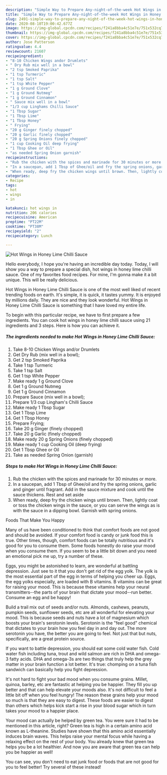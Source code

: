 ```yaml
---
description: "Simple Way to Prepare Any-night-of-the-week Hot Wings in Honey Lime Chilli Sauce"
title: "Simple Way to Prepare Any-night-of-the-week Hot Wings in Honey Lime Chilli Sauce"
slug: 2491-simple-way-to-prepare-any-night-of-the-week-hot-wings-in-honey-lime-chilli-sauce
date: 2020-08-10T19:00:42.677Z
image: https://img-global.cpcdn.com/recipes/f241a8bba4c51e7e/751x532cq70/hot-wings-in-honey-lime-chilli-sauce-recipe-main-photo.jpg
thumbnail: https://img-global.cpcdn.com/recipes/f241a8bba4c51e7e/751x532cq70/hot-wings-in-honey-lime-chilli-sauce-recipe-main-photo.jpg
cover: https://img-global.cpcdn.com/recipes/f241a8bba4c51e7e/751x532cq70/hot-wings-in-honey-lime-chilli-sauce-recipe-main-photo.jpg
author: Jose Patterson
ratingvalue: 4.4
reviewcount: 21607
recipeingredient:
- "8-10 Chicken Wings andor Drumlets"
- " Dry Rub mix well in a bowl"
- "2 tsp Smoked Paprika"
- "1 tsp Turmeric"
- "1 tsp Salt"
- "1 tsp White Pepper"
- "1 g Ground Clove"
- "1 g Ground Nutmeg"
- "1 g Ground Cinnamon"
- " Sauce mix well in a bowl"
- "1/3 cup Linghams Chilli Sauce"
- "1 Tbsp Sugar"
- "1 Tbsp Lime"
- "1 Tbsp Honey"
- " Frying"
- "20 g Ginger finely chopped"
- "20 g Garlic finely chopped"
- "20 g Spring Onions finely chopped"
- "1 cup Cooking Oil deep frying"
- "1 Tbsp Ghee or Oil"
- "as needed Spring Onion garnish"
recipeinstructions:
- "Rub the chicken with the spices and marinade for 30 minutes or more."
- "In a saucepan, add 1 Tbsp of Ghee/oil and fry the spring onions, garlic and ginger until fragrant. Add in the sauce mixture and cook until the sauce thickens. Rest and set aside"
- "When ready, deep fry the chicken wings until brown. Then, lightly coat or toss the chicken wings in the sauce, or you can serve the wings as is with the sauce in a dipping bowl. Garnish with spring onions."
categories:
- Recipe
tags:
- hot
- wings
- in

katakunci: hot wings in 
nutrition: 206 calories
recipecuisine: American
preptime: "PT22M"
cooktime: "PT38M"
recipeyield: "2"
recipecategory: Lunch

---
```



![Hot Wings in Honey Lime Chilli Sauce](https://img-global.cpcdn.com/recipes/f241a8bba4c51e7e/751x532cq70/hot-wings-in-honey-lime-chilli-sauce-recipe-main-photo.jpg)

Hello everybody, I hope you're having an incredible day today. Today, I will show you a way to prepare a special dish, hot wings in honey lime chilli sauce. One of my favorites food recipes. For mine, I'm gonna make it a bit unique. This will be really delicious.



Hot Wings in Honey Lime Chilli Sauce is one of the most well liked of recent trending foods on earth. It's simple, it is quick, it tastes yummy. It is enjoyed by millions daily. They are nice and they look wonderful. Hot Wings in Honey Lime Chilli Sauce is something that I have loved my entire life.


To begin with this particular recipe, we have to first prepare a few ingredients. You can cook hot wings in honey lime chilli sauce using 21 ingredients and 3 steps. Here is how you can achieve it.

<!--inarticleads1-->

##### The ingredients needed to make Hot Wings in Honey Lime Chilli Sauce:

1. Take 8-10 Chicken Wings and/or Drumlets
1. Get  Dry Rub (mix well in a bowl);
1. Get 2 tsp Smoked Paprika
1. Take 1 tsp Turmeric
1. Take 1 tsp Salt
1. Get 1 tsp White Pepper
1. Make ready 1 g Ground Clove
1. Get 1 g Ground Nutmeg
1. Get 1 g Ground Cinnamon
1. Prepare  Sauce (mix well in a bowl);
1. Prepare 1/3 cup Lingham&#39;s Chilli Sauce
1. Make ready 1 Tbsp Sugar
1. Get 1 Tbsp Lime
1. Get 1 Tbsp Honey
1. Prepare  Frying;
1. Take 20 g Ginger (finely chopped)
1. Take 20 g Garlic (finely chopped)
1. Make ready 20 g Spring Onions (finely chopped)
1. Make ready 1 cup Cooking Oil (deep frying)
1. Get 1 Tbsp Ghee or Oil
1. Take as needed Spring Onion (garnish)




<!--inarticleads2-->

##### Steps to make Hot Wings in Honey Lime Chilli Sauce:

1. Rub the chicken with the spices and marinade for 30 minutes or more.
1. In a saucepan, add 1 Tbsp of Ghee/oil and fry the spring onions, garlic and ginger until fragrant. Add in the sauce mixture and cook until the sauce thickens. Rest and set aside
1. When ready, deep fry the chicken wings until brown. Then, lightly coat or toss the chicken wings in the sauce, or you can serve the wings as is with the sauce in a dipping bowl. Garnish with spring onions.




Foods That Make You Happy


Many of us have been conditioned to think that comfort foods are not good and should be avoided. If your comfort food is candy or junk food this is true. Other times, though, comfort foods can be totally nutritious and it's good for you to consume them. Some foods honestly do raise your mood when you consume them. If you seem to be a little bit down and you need an emotional pick me up, try a number of these.

Eggs, you might be astonished to learn, are wonderful at battling depression. Just see to it that you don't get rid of the egg yolk. The yolk is the most essential part of the egg in terms of helping you cheer up. Eggs, the egg yolks especially, are loaded with B vitamins. B vitamins can be great for raising your mood. This is because these vitamins help your neural transmitters--the parts of your brain that dictate your mood--run better. Consume an egg and be happy!

Build a trail mix out of seeds and/or nuts. Almonds, cashews, peanuts, pumpkin seeds, sunflower seeds, etc are all wonderful for elevating your mood. This is because seeds and nuts have a lot of magnesium which boosts your brain's serotonin levels. Serotonin is the "feel good" chemical that dictates to your brain how you feel day in and day out. The more serotonin you have, the better you are going to feel. Not just that but nuts, specifically, are a great protein source.

If you want to battle depression, you should eat some cold water fish. Cold water fish including tuna, trout and wild salmon are rich in DHA and omega-3 fatty acids. DHA and omega-3s are two things that truly help the grey matter in your brain function a lot better. It's true: chomping on a tuna fish sandwich can basically help you fight depression. 

It's not hard to fight your bad mood when you consume grains. Millet, quinoa, barley, etc are fantastic at helping you be happier. They fill you up better and that can help elevate your moods also. It's not difficult to feel a little bit off when you feel hungry! The reason these grains help your mood so much is that they are easy to digest. These foods are easier to digest than others which helps kick start a rise in your blood sugar which in turn takes your mood to a happier place.

Your mood can actually be helped by green tea. You were sure it had to be mentioned in this article, right? Green tea is high in a certain amino acid known as L-theanine. Studies have shown that this amino acid essentially induces brain waves. This helps raise your mental focus while having a relaxing effect on the rest of your body. You already knew that green tea helps you be a lot healthier. And now you are aware that green tea can help you be happier as well!

You can see, you don't need to eat junk food or foods that are not good for you to feel better! Try several of these instead!

